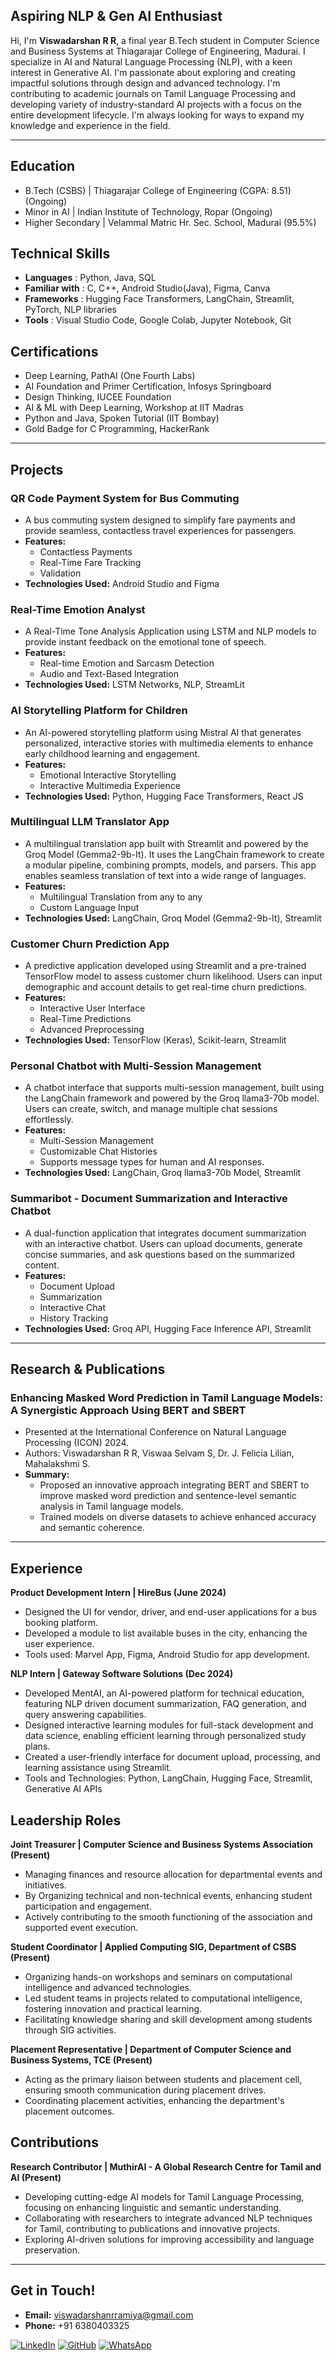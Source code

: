 ## Aspiring NLP & Gen AI Enthusiast

Hi, I'm **Viswadarshan R R**, a final year B.Tech student in Computer Science and Business Systems at Thiagarajar College of Engineering, Madurai. I specialize in AI and Natural Language Processing (NLP), with a keen interest in Generative AI. I'm passionate about exploring and creating impactful solutions through design and advanced technology. I'm contributing to academic journals on Tamil Language Processing and developing variety of industry-standard AI projects with a focus on the entire development lifecycle. I'm always looking for ways to expand my knowledge and experience in the field.

---

## Education

  - B.Tech (CSBS) | Thiagarajar College of Engineering (CGPA: 8.51)(Ongoing)
  - Minor in AI | Indian Institute of Technology, Ropar (Ongoing)
  - Higher Secondary | Velammal Matric Hr. Sec. School, Madurai (95.5%)


## Technical Skills

  - **Languages** : Python, Java, SQL
  - **Familiar with** : C, C++, Android Studio(Java), Figma, Canva
  - **Frameworks** : Hugging Face Transformers, LangChain, Streamlit, PyTorch, NLP libraries 
  - **Tools** : Visual Studio Code, Google Colab, Jupyter Notebook, Git


## Certifications

  - Deep Learning, PathAI (One Fourth Labs) 
  - AI Foundation and Primer Certification, Infosys Springboard 
  - Design Thinking, IUCEE Foundation
  - AI & ML with Deep Learning, Workshop at IIT Madras 
  - Python and Java, Spoken Tutorial (IIT Bombay) 
  - Gold Badge for C Programming, HackerRank

---

## Projects

### QR Code Payment System for Bus Commuting

*  A bus commuting system designed to simplify fare payments and provide seamless, contactless travel experiences for passengers. 
* **Features:**
    * Contactless Payments 
    * Real-Time Fare Tracking 
    * Validation
* **Technologies Used:** Android Studio and Figma


### Real-Time Emotion Analyst

*  A Real-Time Tone Analysis Application using LSTM and NLP models to provide instant feedback on the emotional tone of speech.
* **Features:**
    * Real-time Emotion and Sarcasm Detection
    * Audio and Text-Based Integration
* **Technologies Used:** LSTM Networks, NLP, StreamLit


### AI Storytelling Platform for Children

* An AI-powered storytelling platform using Mistral AI that generates personalized, interactive stories with multimedia elements to enhance early childhood learning and engagement.
* **Features:**
    * Emotional Interactive Storytelling
    * Interactive Multimedia Experience
* **Technologies Used:** Python, Hugging Face Transformers, React JS


### Multilingual LLM Translator App

* A multilingual translation app built with Streamlit and powered by the Groq Model (Gemma2-9b-It). It uses the LangChain framework to create a modular pipeline, combining prompts, models, and parsers. This app enables seamless translation of text into a wide range of languages.
* **Features:**
    * Multilingual Translation from any to any
    * Custom Language Input
* **Technologies Used:** LangChain, Groq Model (Gemma2-9b-It), Streamlit
  

### Customer Churn Prediction App

* A predictive application developed using Streamlit and a pre-trained TensorFlow model to assess customer churn likelihood. Users can input demographic and account details to get real-time churn predictions.
* **Features:**
    * Interactive User Interface
    * Real-Time Predictions
    * Advanced Preprocessing
* **Technologies Used:** TensorFlow (Keras), Scikit-learn, Streamlit


### Personal Chatbot with Multi-Session Management

* A chatbot interface that supports multi-session management, built using the LangChain framework and powered by the Groq llama3-70b model. Users can create, switch, and manage multiple chat sessions effortlessly.
* **Features:**
    * Multi-Session Management
    * Customizable Chat Histories
    * Supports message types for human and AI responses.
* **Technologies Used:** LangChain, Groq llama3-70b Model, Streamlit


### Summaribot - Document Summarization and Interactive Chatbot

* A dual-function application that integrates document summarization with an interactive chatbot. Users can upload documents, generate concise summaries, and ask questions based on the summarized content.
* **Features:**
    * Document Upload
    * Summarization
    * Interactive Chat
    * History Tracking
* **Technologies Used:** Groq API, Hugging Face Inference API, Streamlit

---

## Research & Publications

### Enhancing Masked Word Prediction in Tamil Language Models: A Synergistic Approach Using BERT and SBERT
  - Presented at the International Conference on Natural Language Processing (ICON) 2024.
  - Authors: Viswadarshan R R, Viswaa Selvam S, Dr. J. Felicia Lilian, Mahalakshmi S.
  - **Summary:** 
    * Proposed an innovative approach integrating BERT and SBERT to improve masked word prediction and sentence-level semantic analysis in Tamil language models. 
    * Trained models on diverse datasets to achieve enhanced accuracy and semantic coherence. 

---

## Experience

**Product Development Intern | HireBus (June 2024)**
  - Designed the UI for vendor, driver, and end-user applications for a bus booking platform. 
  - Developed a module to list available buses in the city, enhancing the user experience. 
  - Tools used: Marvel App, Figma, Android Studio for app development. 

**NLP Intern | Gateway Software Solutions (Dec 2024)**
  - Developed MentAI, an AI-powered platform for technical education, featuring NLP driven document summarization, FAQ generation, and query answering capabilities. 
  - Designed interactive learning modules for full-stack development and data science, enabling efficient learning through personalized study plans. 
  - Created a user-friendly interface for document upload, processing, and learning assistance using Streamlit. 
  - Tools and Technologies: Python, LangChain, Hugging Face, Streamlit, Generative AI APIs

## Leadership Roles

**Joint Treasurer | Computer Science and Business Systems Association (Present)**
  - Managing finances and resource allocation for departmental events and initiatives.
  - By Organizing technical and non-technical events, enhancing student participation and engagement.
  - Actively contributing to the smooth functioning of the association and supported event execution.

**Student Coordinator | Applied Computing SIG, Department of CSBS (Present)**
  - Organizing hands-on workshops and seminars on computational intelligence and advanced technologies.
  - Led student teams in projects related to computational intelligence, fostering innovation and practical learning.
  - Facilitating knowledge sharing and skill development among students through SIG activities.

**Placement Representative | Department of Computer Science and Business Systems, TCE (Present)**
  - Acting as the primary liaison between students and placement cell, ensuring smooth communication during placement drives.
  - Coordinating placement activities, enhancing the department's placement outcomes.

## Contributions

**Research Contributor | MuthirAI - A Global Research Centre for Tamil and AI (Present)**
  - Developing cutting-edge AI models for Tamil Language Processing, focusing on enhancing linguistic and semantic understanding.
  - Collaborating with researchers to integrate advanced NLP techniques for Tamil, contributing to publications and innovative projects.
  - Exploring AI-driven solutions for improving accessibility and language preservation.

---

## Get in Touch!

- **Email:** [viswadarshanrramiya@gmail.com](mailto:viswadarshanrramiya@gmail.com)
- **Phone:** +91 6380403325

[![LinkedIn](https://img.shields.io/badge/LinkedIn-0A66C2?style=for-the-badge&logo=linkedin&logoColor=white)](https://www.linkedin.com/in/viswadarshan-r-r-68b8b124b/)
[![GitHub](https://img.shields.io/badge/GitHub-181717?style=for-the-badge&logo=github&logoColor=white)](https://github.com/viswadarshan-024)
[![WhatsApp](https://img.shields.io/badge/WhatsApp-25D366?style=for-the-badge&logo=whatsapp&logoColor=white)](https://wa.me/916380403325)
